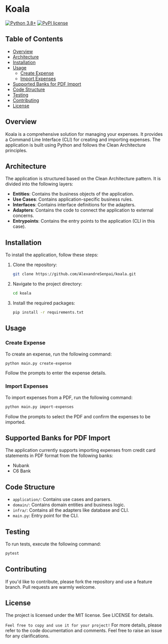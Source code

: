 # Koala

[![Python 3.8+](https://img.shields.io/badge/Python-3.8+-blue.svg)](https://www.python.org/downloads/release/python-380/)
[![PyPI license](https://img.shields.io/pypi/l/ansicolortags.svg)](https://pypi.python.org/pypi/ansicolortags/)
## Table of Contents

- [Overview](#overview)
- [Architecture](#architecture)
- [Installation](#installation)
- [Usage](#usage)
  - [Create Expense](#create-expense)
  - [Import Expenses](#import-expenses)
- [Supported Banks for PDF Import](#supported-banks-for-pdf-import)
- [Code Structure](#code-structure)
- [Testing](#testing)
- [Contributing](#contributing)
- [License](#license)

## Overview

Koala is a comprehensive solution for managing your expenses. It provides a Command Line Interface (CLI) for creating and importing expenses. The application is built using Python and follows the Clean Architecture principles.

## Architecture

The application is structured based on the Clean Architecture pattern. It is divided into the following layers:

- **Entities**: Contains the business objects of the application.
- **Use Cases**: Contains application-specific business rules.
- **Interfaces**: Contains interface definitions for the adapters.
- **Adapters**: Contains the code to connect the application to external concerns.
- **Entrypoints**: Contains the entry points to the application (CLI in this case).

## Installation

To install the application, follow these steps:

1. Clone the repository:
    ```bash
    git clone https://github.com/AlexandreSenpai/koala.git
    ```

2. Navigate to the project directory:
    ```bash
    cd koala
    ```

3. Install the required packages:
    ```bash
    pip install -r requirements.txt
    ```

## Usage

### Create Expense

To create an expense, run the following command:

```bash
python main.py create-expense
```

Follow the prompts to enter the expense details.

### Import Expenses

To import expenses from a PDF, run the following command:

```bash
python main.py import-expenses
```

Follow the prompts to select the PDF and confirm the expenses to be imported.

## Supported Banks for PDF Import
The application currently supports importing expenses from credit card statements in PDF format from the following banks:

- Nubank
- C6 Bank

## Code Structure
- `application/`: Contains use cases and parsers.
- `domain/`: Contains domain entities and business logic.
- `infra/`: Contains all the adapters like database and CLI.
- `main.py`: Entry point for the CLI.

## Testing
To run tests, execute the following command:

```bash
pytest
```

## Contributing
If you'd like to contribute, please fork the repository and use a feature branch. Pull requests are warmly welcome.

## License
The project is licensed under the MIT license. See LICENSE for details.

`Feel free to copy and use it for your project!` For more details, please refer to the code documentation and comments. Feel free to raise an issue for any clarifications.
